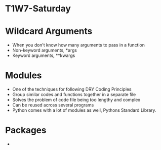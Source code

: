 # T1W7-Saturday

# Wildcard Arguments
- When you don't know how many arguments to pass in a function
- Non-keyword arguments, *args
- Keyword arguments, **kwargs

# Modules
- One of the techniques for following DRY Coding Principles
- Group similar codes and functions together in a separate file
- Solves the problem of code file being too lengthy and complex
- Can be reused across several programs
- Python comes with a lot of modules as well, Pythons Standard Library.

# Packages
-
